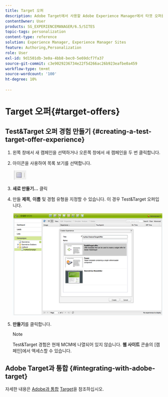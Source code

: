 ```yaml
---
title: Target 오퍼
description: Adobe Target에서 사용할 Adobe Experience Manager에서 타겟 오퍼를 만듭니다.
contentOwner: User
products: SG_EXPERIENCEMANAGER/6.5/SITES
topic-tags: personalization
content-type: reference
solution: Experience Manager, Experience Manager Sites
feature: Authoring,Personalization
role: User
exl-id: 9d1501db-3e0a-4bb8-bec0-5e69dcf7fa37
source-git-commit: c3e9029236734e22f5d266ac26b923eafbe0a459
workflow-type: tm+mt
source-wordcount: '100'
ht-degree: 10%

---
```


# Target 오퍼{#target-offers}

## Test&amp;Target 오퍼 경험 만들기 {#creating-a-test-target-offer-experience}

1. 왼쪽 창에서 새 캠페인을 선택하거나 오른쪽 창에서 새 캠페인을 두 번 클릭합니다.
1. 아이콘을 사용하여 목록 보기를 선택합니다.

   ![목록 보기](do-not-localize/chlimage_1-11.png)

1. **새로 만들기...** 클릭
1. 만들 **제목**, **이름** 및 경험 유형을 지정할 수 있습니다. 이 경우 Test&amp;Target 오퍼입니다.

   ![chlimage_1-139](assets/chlimage_1-139.png)

1. **만들기**&#x200B;를 클릭합니다.

   >[!NOTE]
   >
   >Test&amp;Target 경험은 현재 MCM에 나열되어 있지 않습니다. **웹 사이트** 콘솔의 [캠페인]에서 액세스할 수 있습니다.

## Adobe Target과 통합 {#integrating-with-adobe-target}

자세한 내용은 [Adobe과 통합](/help/sites-administering/target.md) [Target](/help/sites-administering/target.md)을 참조하십시오.
